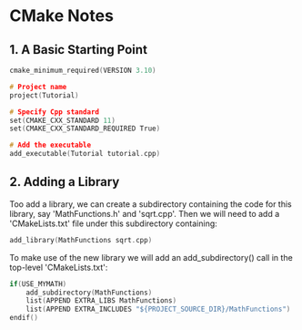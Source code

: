 # CMake Notes
## 1. A Basic Starting Point 
```cpp
cmake_minimum_required(VERSION 3.10)

# Project name
project(Tutorial)

# Specify Cpp standard
set(CMAKE_CXX_STANDARD 11)
set(CMAKE_CXX_STANDARD_REQUIRED True)

# Add the executable
add_executable(Tutorial tutorial.cpp)
```

## 2. Adding a Library
Too add a library, we can create a subdirectory containing the code for this library, say 'MathFunctions.h' and 'sqrt.cpp'. Then we will need to add a 'CMakeLists.txt' file under this subdirectory containing: 
```cpp
add_library(MathFunctions sqrt.cpp)
```

To make use of the new library we will add an add_subdirectory() call in the top-level 'CMakeLists.txt':
```cpp
if(USE_MYMATH)
	add_subdirectory(MathFunctions)
	list(APPEND EXTRA_LIBS MathFunctions)
	list(APPEND EXTRA_INCLUDES "${PROJECT_SOURCE_DIR}/MathFunctions")
endif()


```
<!--stackedit_data:
eyJoaXN0b3J5IjpbLTExOTUxOTEyMDQsMTQ1NTc2NDc1Nl19
-->